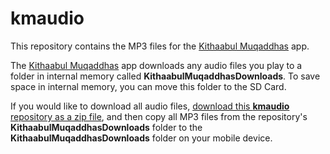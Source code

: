 # kmaudio
 This repository contains the MP3 files for the [Kithaabul Muqaddhas](https://dhivehimediagroup.com/) app.

The [Kithaabul Muqaddhas](https://dhivehimediagroup.com/) app downloads any audio files you play to a folder in internal memory called **KithaabulMuqaddhasDownloads**. To save space in internal memory, you can move this folder to the SD Card. 

If you would like to download all audio files, [download this **kmaudio** repository as a zip file](https://github.com/dhivehimedia/kmaudio/archive/master.zip), and then copy all MP3 files from the repository's **KithaabulMuqaddhasDownloads** folder to the **KithaabulMuqaddhasDownloads** folder on your mobile device.

